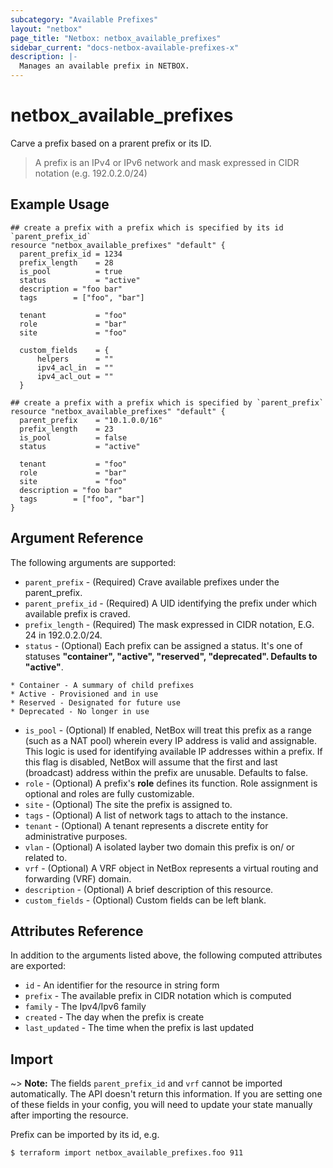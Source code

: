 ```yaml
---
subcategory: "Available Prefixes"
layout: "netbox"
page_title: "Netbox: netbox_available_prefixes"
sidebar_current: "docs-netbox-available-prefixes-x"
description: |-
  Manages an available prefix in NETBOX.
---
```


# netbox\_available\_prefixes
Carve a prefix based on a prarent prefix or its ID.
>A prefix is an IPv4 or IPv6 network and mask expressed in CIDR notation (e.g. 192.0.2.0/24) 

## Example Usage
```hcl
## create a prefix with a prefix which is specified by its id `parent_prefix_id`
resource "netbox_available_prefixes" "default" {
  parent_prefix_id = 1234
  prefix_length    = 28
  is_pool          = true
  status           = "active"
  description = "foo bar"
  tags        = ["foo", "bar"]

  tenant           = "foo"
  role             = "bar"
  site             = "foo" 

  custom_fields    = {
      helpers      = ""
      ipv4_acl_in  = ""
      ipv4_acl_out = ""
  }
```

```hcl
## create a prefix with a prefix which is specified by `parent_prefix`
resource "netbox_available_prefixes" "default" {
  parent_prefix    = "10.1.0.0/16"
  prefix_length    = 23
  is_pool          = false
  status           = "active"

  tenant           = "foo"
  role             = "bar"
  site             = "foo" 
  description = "foo bar"
  tags        = ["foo", "bar"]
}
```


## Argument Reference

The following arguments are supported:

* `parent_prefix`       - (Required) Crave available prefixes under the parent_prefix.
* `parent_prefix_id`    - (Required) A UID identifying the prefix under which available prefix is craved.
* `prefix_length`       - (Required) The mask expressed in CIDR notation, E.G. 24 in 192.0.2.0/24.
* `status`              - (Optional) Each prefix can be assigned a status. It's one of statuses **"container", "active", "reserved", "deprecated". Defaults to "active"**.

```
* Container - A summary of child prefixes
* Active - Provisioned and in use
* Reserved - Designated for future use
* Deprecated - No longer in use
```

* `is_pool`             - (Optional) If enabled, NetBox will treat this prefix as a range (such as a NAT pool) wherein every IP address is valid and assignable. This logic is used for identifying available IP addresses within a prefix. If this flag is disabled, NetBox will assume that the first and last (broadcast) address within the prefix are unusable. Defaults to false.
* `role`                - (Optional) A prefix's **role** defines its function. Role assignment is optional and roles are fully customizable.
* `site`                - (Optional) The site the prefix is assigned to.
* `tags`                - (Optional) A list of network tags to attach to the instance.
* `tenant`              - (Optional) A tenant represents a discrete entity for administrative purposes.
* `vlan`                - (Optional) A isolated layber two domain this prefix is on/ or related to.
* `vrf`                 - (Optional) A VRF object in NetBox represents a virtual routing and forwarding (VRF) domain.
* `description`         - (Optional) A brief description of this resource.
* `custom_fields`       - (Optional) Custom fields can be left blank.

## Attributes Reference

In addition to the arguments listed above, the following computed attributes are
exported:
* `id`      - An identifier for the resource in string form
* `prefix`  - The available prefix in CIDR notation which is computed
* `family`  - The Ipv4/Ipv6 family
* `created` - The day when the prefix is create
* `last_updated` -  The time when the prefix is last updated

## Import
~> **Note:** The fields `parent_prefix_id` and `vrf` cannot be imported automatically. The API doesn't return this information. If you are setting one of these fields in your config, you will need to update your state manually after importing the resource.

Prefix can be imported by its id, e.g.

```hcl
$ terraform import netbox_available_prefixes.foo 911
```
